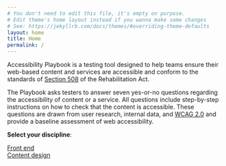 ```yaml
---
# You don't need to edit this file, it's empty on purpose.
# Edit theme's home layout instead if you wanna make some changes
# See: https://jekyllrb.com/docs/themes/#overriding-theme-defaults
layout: home
title: Home
permalink: /
---
```


Accessibility Playbook is a testing tool designed to help teams ensure their web-based content and services are accessible and conform to the standards of [Section 508](https://www.section508.gov/) of the Rehabilitation Act.

The Playbook asks testers to answer seven yes-or-no questions regarding the accessibility of content or a service. All questions include step-by-step instructions on how to check that the content is accessible. These questions are drawn from user research, internal data, and [WCAG 2.0](https://www.w3.org/TR/WCAG20/) and provide a baseline assessment of web accessibility.

**Select your discipline**:

<a href="{{ site.baseurl }}/front-end/getting-started/">Front end <i class="fa fa-arrow-right" aria-hidden="true"></i></a>
<br>
<a href="{{ site.baseurl }}/content-design/getting-started/">Content design <i class="fa fa-arrow-right" aria-hidden="true"></i></a>